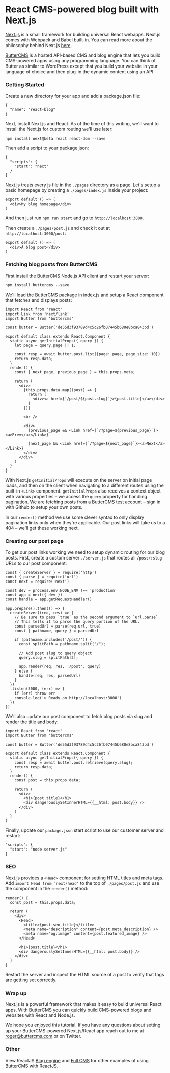 # React CMS-powered blog built with Next.js

[Next.js](https://github.com/zeit/next.js/) is a small framework for building universal React webapps. Next.js comes with Webpack and Babel built-in. You can read more about the philosophy behind Next.js [here](https://zeit.co/blog/next).

[ButterCMS](https://buttercms.com) is a hosted API-based CMS and blog engine that lets you build CMS-powered apps using any programming language. You can think of Butter as similar to WordPress except that you build your website in your language of choice and then plug-in the dynamic content using an API.

### Getting Started

Create a new directory for your app and add a package.json file:

```
{
  "name": "react-blog"
}
```

Next, install Next.js and React. As of the time of this writing, we'll want to install the Next.js for custom routing we'll use later:

```
npm install next@beta react react-dom --save
```

Then add a script to your package.json:

```
{
  "scripts": {
    "start": "next"
  }
}
```

Next.js treats every js file in the `./pages` directory as a page. Let's setup a basic homepage by creating a `./pages/index.js` inside your project:

```
export default () => (
  <div>My blog homepage</div>
)
```

And then just run `npm run start` and go to `http://localhost:3000`.

Then create a `./pages/post.js` and check it out at `http://localhost:3000/post`:

```
export default () => (
  <div>A blog post</div>
)
```

### Fetching blog posts from ButterCMS

First install the ButterCMS Node.js API client and restart your server:

```
npm install buttercms --save
```

We'll load the ButterCMS package in index.js and setup a React component that fetches and displays posts:

```
import React from 'react'
import Link from 'next/link'
import Butter from 'buttercms'

const butter = Butter('de55d3f93789d4c5c26fb07445b680e8bca843bd')

export default class extends React.Component {
  static async getInitialProps({ query }) {
    let page = query.page || 1;

    const resp = await butter.post.list({page: page, page_size: 10})    
    return resp.data;
  }
  render() {
    const { next_page, previous_page } = this.props.meta;

    return (
      <div>
        {this.props.data.map((post) => {
          return (
            <div><a href={`/post/${post.slug}`}>{post.title}</a></div>
          )
        })}

        <br />

        <div>
          {previous_page && <Link href={`/?page=${previous_page}`}><a>Prev</a></Link>}
        
          {next_page && <Link href={`/?page=${next_page}`}><a>Next</a></Link>}
        </div>
      </div>
    )
  }
}
```

With Next.js `getInitialProps` will execute on the server on initial page loads, and then on the client when navigating to a different routes using the built-in `<Link>` component. `getInitialProps` also receives a context object with various properties – we access the `query` property for handling pagination. We are fetching posts from a ButterCMS test account – sign in with Github to setup your own posts. 

In our `render()` method we use some clever syntax to only display pagination links only when they're applicable. Our post links will take us to a 404 – we'll get these working next.

### Creating our post page

To get our post links working we need to setup dynamic routing for our blog posts. First, create a custom server `./server.js` that routes all `/post/:slug` URLs to our post component:

```
const { createServer } = require('http')
const { parse } = require('url')
const next = require('next')

const dev = process.env.NODE_ENV !== 'production'
const app = next({ dev })
const handle = app.getRequestHandler()

app.prepare().then(() => {
  createServer((req, res) => {
    // Be sure to pass `true` as the second argument to `url.parse`.
    // This tells it to parse the query portion of the URL.
    const parsedUrl = parse(req.url, true)
    const { pathname, query } = parsedUrl

    if (pathname.includes('/post/')) {
      const splitPath = pathname.split("/");
      
      // Add post slug to query object
      query.slug = splitPath[2];
      
      app.render(req, res, '/post', query)
    } else {
      handle(req, res, parsedUrl)
    }
  })
  .listen(3000, (err) => {
    if (err) throw err
    console.log('> Ready on http://localhost:3000')
  })
})
```

We'll also update our post component to fetch blog posts via slug and render the title and body:

```
import React from 'react'
import Butter from 'buttercms'

const butter = Butter('de55d3f93789d4c5c26fb07445b680e8bca843bd')

export default class extends React.Component {
  static async getInitialProps({ query }) {
    const resp = await butter.post.retrieve(query.slug);  
    return resp.data;
  }
  render() {
    const post = this.props.data;

    return (
      <div>
        <h1>{post.title}</h1>
        <div dangerouslySetInnerHTML={{__html: post.body}} />
      </div>
    )
  }
}
```

Finally, update our `package.json` start script to use our customer server and restart:

```
"scripts": {
  "start": "node server.js"
}
```

### SEO

Next.js provides a `<Head>` component for setting HTML titles and meta tags. Add `import Head from 'next/head'` to the top of `./pages/post.js` and use the component in the `render()` method:

```
render() {
  const post = this.props.data;

  return (
    <div>
      <Head>
        <title>{post.seo_title}</title>
        <meta name="description" content={post.meta_description} />
        <meta name="og:image" content={post.featured_image} />
      </Head>

      <h1>{post.title}</h1>
      <div dangerouslySetInnerHTML={{__html: post.body}} />
    </div>
  )
}
```

Restart the server and inspect the HTML source of a post to verify that tags are getting set correctly.

### Wrap up

Next.js is a powerful framework that makes it easy to build universal React apps. With ButterCMS you can quickly build CMS-powered blogs and websites with React and Node.js.

We hope you enjoyed this tutorial. If you have any questions about setting up your ButterCMS-powered Next.js/React app reach out to me at roger@buttercms.com or on Twitter.

### Other

View ReactJS [Blog engine](https://buttercms.com/react-blog-engine/) and [Full CMS](https://buttercms.com/react-cms/) for other examples of using ButterCMS with ReactJS.

